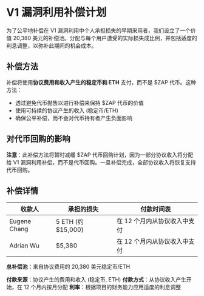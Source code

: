 # V1 漏洞利用补偿计划

为了公平地补偿在 V1 漏洞利用中个人承担损失的早期采用者，我们设立了一个价值 20,380 美元的补偿池。分配与每个用户遭受的实际损失成比例，并包括适度的利息调整，以弥补此期间的机会成本。

## 补偿方法

补偿将使用**协议费用和收入产生的稳定币和 ETH** 支付，而不是 $ZAP 代币。这种方法：

- 透过避免代币抛售以进行补偿来保持 $ZAP 代币的价值
- 使用可持续的协议产生的收入 (稳定币/ETH)
- 确保公平补偿，而不会对代币持有者产生负面影响

## 对代币回购的影响

**注意**：此补偿方法将暂时减缓 $ZAP 代币回购计划，因为一部分协议收入将分配给 V1 漏洞利用补偿，而不是代币回购。一旦补偿完成，全部协议收入将恢复支持代币回购。

## 补偿详情

| 收款人       | 承担的损失         | 付款时间表                   |
| ------------ | ------------------ | ---------------------------- |
| Eugene Chang | 5 ETH (约 $15,000) | 在 12 个月内从协议收入中支付 |
| Adrian Wu    | $5,380             | 在 12 个月内从协议收入中支付 |

**总补偿池**：来自协议费用的 20,380 美元稳定币/ETH

**付款来源**：协议产生的费用和收入 (稳定币, ETH)
**付款方式**：从协议收入产生开始，在 12 个月内按月分配
**利率**：根据项目的财务能力应用适度的利息调整
